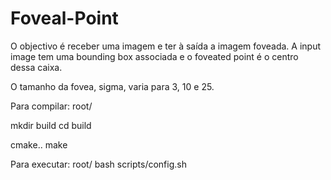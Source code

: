 # Foveal-Point

O objectivo é receber uma imagem e ter à saída a imagem foveada.
A input image tem uma bounding box associada e o foveated point é o centro dessa caixa.

O tamanho da fovea, sigma, varia para 3, 10 e 25.


Para compilar:
root/

mkdir build
cd build

cmake..
make


Para executar:
root/
bash scripts/config.sh
